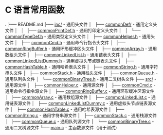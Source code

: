 # C 语言常用函数

.
├── README.md
├── [inc/](./inc/) - 通用头文件
│   ├── [commonDef/](./inc/commonDef/) - 通用定义头文件
│   │   ├── [commonPrintDef.h](./inc/commonDef/commonPrintDef.h) - 通用打印定义头文件
│   │   └── [commonTypeDef.h](./inc/commonDef/commonTypeDef.h) - 通用类型定义头文件
│   ├── [commonHelper.h](./inc/commonHelper.h) - 通用头文件
│   ├── [commonCmd.h](./inc/commonCmd.h) - 通用命令行指令头文件
│   ├── [commonRingBuffer.h](./inc/commonRingBuffer.h) - 通用环形缓冲区头文件
│   ├── [commonArray.h](./inc/commonArray.h) - 通用数组头文件
│   ├── [commonLinkedList.h](./inc/commonLinkedList.h) - 通用链表头文件
│   ├── [commonLinkedListDummy.h](./inc/commonLinkedListDummy.h) - 通用虚拟头节点链表头文件
│   ├── [commonHashTable.h](./inc/commonHashTable.h) - 通用哈希表头文件
│   ├── [commonString.h](./inc/commonString.h) - 通用字符串头文件
│   ├── [commonStack.h](./inc/commonStack.h) - 通用栈头文件
│   ├── [commonQueue.h](./inc/commonQueue.h) - 通用队列头文件
│   └── [commonBinaryTree.h](./inc/commonBinaryTree.h) - 通用二叉树头文件
├── [src/](./src/) - 通用源文件
│   ├── [commonHelper.c](./src/commonHelper.c) - 通用源文件
│   ├── [commonCmd.c](./src/commonCmd.c) - 通用命令行指令源文件
│   ├── [commonRingBuffer.c](./src/commonRingBuffer.c) - 通用环形缓冲区源文件
│   ├── [commonArray.c](./src/commonArray.c) - 通用数组源文件
│   ├── [commonLinkedList.c](./src/commonLinkedList.c) - 通用链表源文件
│   ├── [commonLinkedListDummy.c](./src/commonLinkedListDummy.c) - 通用虚拟头节点链表源文件
│   ├── [commonHashTable.c](./src/commonHashTable.c) - 通用哈希表源文件
│   ├── [commonString.c](./src/commonString.c) - 通用字符串源文件
│   ├── [commonStack.c](./src/commonStack.c) - 通用栈源文件
│   ├── [commonQueue.c](./src/commonQueue.c) - 通用队列源文件
│   └── [commonBinaryTree.c](./src/commonBinaryTree.c) - 通用二叉树源文件
└── [main.c](./main.c) - 主函数源文件（用于测试）
